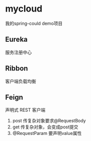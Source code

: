 # mycloud
我的spring-could demo项目

## Eureka 
服务注册中心
## Ribbon
客户端负载均衡
## Feign
声明式 REST 客户端
1. post 传复杂对象要求@RequestBody
2. get 传复杂对象，会变成post提交
3. @RequestParam 要声明value属性